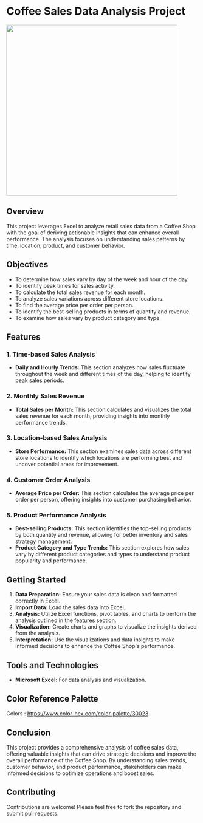 # Coffee Sales Data Analysis Project
<img src="https://img.freepik.com/free-vector/coffee-shop-building-concept-illustration_114360-15917.jpg" height="450">

## Overview
This project leverages Excel to analyze retail sales data from a Coffee Shop with the goal of deriving actionable insights that can enhance overall performance. The analysis focuses on understanding sales patterns by time, location, product, and customer behavior.

## Objectives
- To determine how sales vary by day of the week and hour of the day.
- To identify peak times for sales activity.
- To calculate the total sales revenue for each month.
- To analyze sales variations across different store locations.
- To find the average price per order per person.
- To identify the best-selling products in terms of quantity and revenue.
- To examine how sales vary by product category and type.

## Features

### 1. Time-based Sales Analysis
- **Daily and Hourly Trends:** This section analyzes how sales fluctuate throughout the week and different times of the day, helping to identify peak sales periods.
  
### 2. Monthly Sales Revenue
- **Total Sales per Month:** This section calculates and visualizes the total sales revenue for each month, providing insights into monthly performance trends.

### 3. Location-based Sales Analysis
- **Store Performance:** This section examines sales data across different store locations to identify which locations are performing best and uncover potential areas for improvement.

### 4. Customer Order Analysis
- **Average Price per Order:** This section calculates the average price per order per person, offering insights into customer purchasing behavior.
  
### 5. Product Performance Analysis
- **Best-selling Products:** This section identifies the top-selling products by both quantity and revenue, allowing for better inventory and sales strategy management.
- **Product Category and Type Trends:** This section explores how sales vary by different product categories and types to understand product popularity and performance.

## Getting Started
1. **Data Preparation:** Ensure your sales data is clean and formatted correctly in Excel.
2. **Import Data:** Load the sales data into Excel.
3. **Analysis:** Utilize Excel functions, pivot tables, and charts to perform the analysis outlined in the features section.
4. **Visualization:** Create charts and graphs to visualize the insights derived from the analysis.
5. **Interpretation:** Use the visualizations and data insights to make informed decisions to enhance the Coffee Shop's performance.

## Tools and Technologies
- **Microsoft Excel:** For data analysis and visualization.

## Color Reference Palette
Colors : https://www.color-hex.com/color-palette/30023

## Conclusion
This project provides a comprehensive analysis of coffee sales data, offering valuable insights that can drive strategic decisions and improve the overall performance of the Coffee Shop. By understanding sales trends, customer behavior, and product performance, stakeholders can make informed decisions to optimize operations and boost sales.

## Contributing
Contributions are welcome! Please feel free to fork the repository and submit pull requests.

